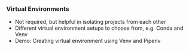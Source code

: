 ### Virtual Environments

- Not required, but helpful in isolating projects from each other
- Different virtual environment setups to choose from, e.g. Conda and Venv
- Demo: Creating virtual environment using Venv and Pipenv
